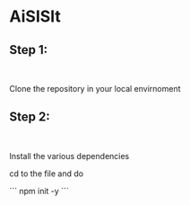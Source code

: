 # AiSISIt

<h2>Step 1:</h2>
<br>
<p>Clone the repository in your local envirnoment</p>

<h2>Step 2:</h2>
<br>
<p>Install the various dependencies</p>
<p>cd to the file and do</p>
```
  npm init -y
```
